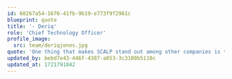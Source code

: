 ```yaml
---
id: 60267a54-1676-41fb-9b19-e773f9f2961c
blueprint: quote
title: '- Deriq'
role: 'Chief Technology Officer'
profile_image:
  src: team/deriqjones.jpg
quote: 'One thing that makes SCALP stand out among other companies is the work culture: The employees at SCALP are a community of people all working together for the benefit of the collective. There is no competing, and the person sitting next to you is happy to help you when you need it!'
updated_by: bebd7e43-446f-4387-a853-3c3100b5110c
updated_at: 1721791842
---
```


